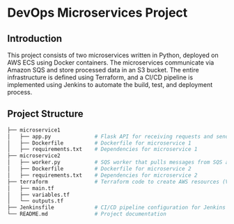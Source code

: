 # DevOps Microservices Project

## Introduction

This project consists of two microservices written in Python, deployed on AWS ECS using Docker containers. The microservices communicate via Amazon SQS and store processed data in an S3 bucket. The entire infrastructure is defined using Terraform, and a CI/CD pipeline is implemented using Jenkins to automate the build, test, and deployment process.

## Project Structure

```bash
├── microservice1
│   ├── app.py              # Flask API for receiving requests and sending messages to SQS
│   ├── Dockerfile          # Dockerfile for microservice 1
│   ├── requirements.txt    # Dependencies for microservice 1
├── microservice2
│   ├── worker.py           # SQS worker that pulls messages from SQS and stores them in S3
│   ├── Dockerfile          # Dockerfile for microservice 2
│   ├── requirements.txt    # Dependencies for microservice 2
├── terraform               # Terraform code to create AWS resources (VPC, ECS, ELB, S3, SQS)
│   ├── main.tf
│   ├── variables.tf
│   └── outputs.tf
├── Jenkinsfile             # CI/CD pipeline configuration for Jenkins
└── README.md               # Project documentation
